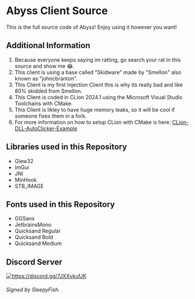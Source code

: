 # Abyss Client Source
This is the full source code of Abyss!
Enjoy using it however you want!

## Additional Information
1. Because everyone keeps saying im ratting, go search your rat in this source and show me 😂.
2. This client is using a base called "Skidware" made by "Smellon" also known as "johncbranton".
3. This Client is my first Injection Client this is why its really bad and like 80% skidded from Smellon.
4. This Client is coded in CLion 2024.1 using the Microsoft Visual Studio Toolchains with CMake.
5. This Client is likley to have huge memory leaks, so it will be cool if someone fixes them in a fork.
6. For more information on how to setup CLion with CMake is here: [CLion-DLL-AutoClicker-Example](https://github.com/SleepyFish-YT/CLion-DLL-AutoClicker-Example/blob/main/README.md)

## Libraries used in this Repository
- Glew32
- ImGui
- JNI
- MinHook
- STB_IMAGE

## Fonts used in this Repository
- GGSans
- JetbrainsMono
- Quicksand Regular
- Quicksand Bold
- Quicksand Medium

## Discord Server
<a href="https://discord.gg/7JXXvkufJK"><img src="https://invidget.switchblade.xyz/7JXXvkufJK" alt="https://discord.gg/7JXXvkufJK"/></a>

###### Signed by SleepyFish.
